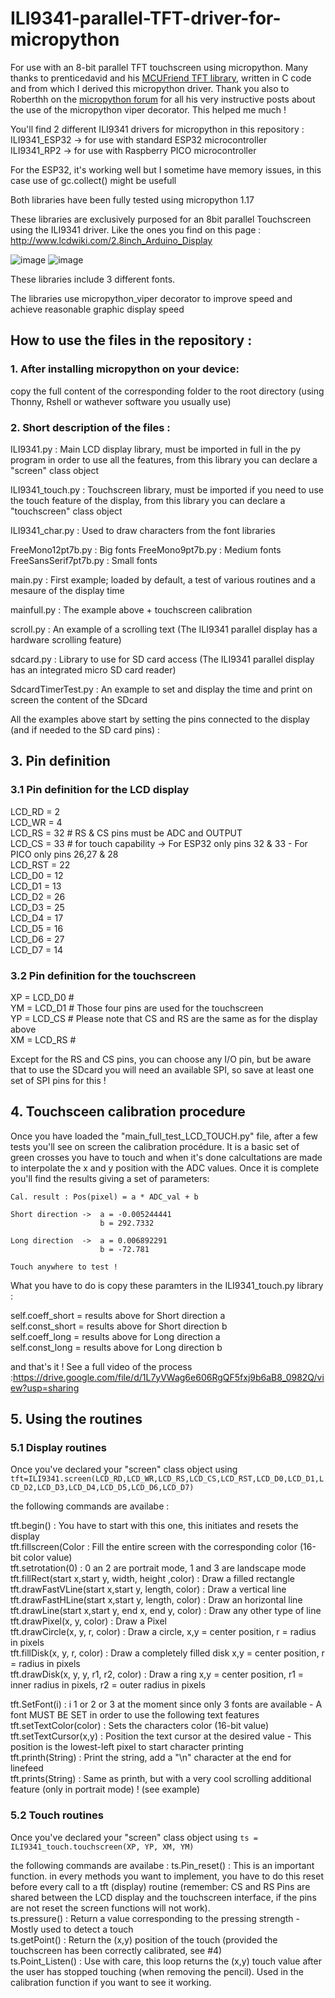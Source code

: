 # ILI9341-parallel-TFT-driver-for-micropython
For use with an 8-bit parallel TFT touchscreen using micropython. Many thanks to prenticedavid and his [MCUFriend TFT library](https://github.com/prenticedavid/MCUFRIEND_kbv), written in C code and from which I derived this micropython driver.
Thank you also to Roberthh on the [micropython forum](https://forum.micropython.org/viewtopic.php?f=14&t=10986) for all his very instructive posts about the use of the micropython viper decorator. This helped me much !


You'll find 2 different ILI9341 drivers for micropython in this repository :<br/>
ILI9341_ESP32 -> for use with standard ESP32 microcontroller<br/>
ILI9341_RP2 -> for use with Raspberry PICO microcontroller<br/>

For the ESP32, it's working well but I sometime have memory issues, in this case use of gc.collect() might be usefull

Both libraries have been fully tested using micropython 1.17

These libraries are exclusively purposed for an 8bit parallel Touchscreen using the ILI9341 driver. Like the ones you find on this page : http://www.lcdwiki.com/2.8inch_Arduino_Display

![image](https://user-images.githubusercontent.com/47264131/147507578-3d2a8c01-93e7-4cd0-803f-171dec1e2802.png)
![image](https://user-images.githubusercontent.com/47264131/147507527-66f6f21a-32bc-4388-a9a0-2f678eb2a71b.png)


These libraries include 3 different fonts.

The libraries use micropython_viper decorator to improve speed and achieve reasonable graphic display speed

## How to use the files in the repository :

### 1. After installing micropython on your device:
copy the full content of the corresponding folder to the root directory (using Thonny, Rshell or wathever software you usually use)

### 2. Short description of the files :

ILI9341.py : Main LCD display library, must be imported in full in the py program in order to use all the features, from this library you can declare a "screen" class object

ILI9341_touch.py : Touchscreen library, must be imported if you need to use the touch feature of the display, from this library you can declare a "touchscreen" class object

ILI9341_char.py : Used to draw characters from the font libraries

FreeMono12pt7b.py : Big fonts
FreeMono9pt7b.py : Medium fonts
FreeSansSerif7pt7b.py : Small fonts

main.py : First example; loaded by default, a test of various routines and a mesaure of the display time

mainfull.py : The example above + touchscreen calibration

scroll.py : An example of a scrolling text (The ILI9341 parallel display has a hardware scrolling feature)

sdcard.py : Library to use for SD card access (The ILI9341 parallel display has an integrated micro SD card reader)

SdcardTimerTest.py : An example to set and display the time and print on screen the content of the SDcard

All the examples above start by setting the pins connected to the display (and if needed to the SD card pins) :

## 3. Pin definition

### 3.1 Pin definition for the LCD display
LCD_RD = 2<br/>
LCD_WR = 4<br/>
LCD_RS = 32   # RS & CS pins must be ADC and OUTPUT<br/>
LCD_CS = 33   # for touch capability -> For ESP32 only pins 32 & 33 - For PICO only pins 26,27 & 28<br/>
LCD_RST = 22<br/>
LCD_D0 = 12<br/>
LCD_D1 = 13<br/>
LCD_D2 = 26<br/>
LCD_D3 = 25<br/>
LCD_D4 = 17<br/>
LCD_D5 = 16<br/>
LCD_D6 = 27<br/>
LCD_D7 = 14<br/>

### 3.2 Pin definition for the touchscreen

XP = LCD_D0   #<br/>
YM = LCD_D1   #  Those four pins are used for the touchscreen<br/>
YP = LCD_CS   #  Please note that CS and RS are the same as for the display above<br/>
XM = LCD_RS   #<br/>

Except for the RS and CS pins, you can choose any I/O pin, but be aware that to use the SDcard you will need an available SPI, so save at least one set of SPI pins for this !

## 4. Touchsceen calibration procedure

Once you have loaded the "main_full_test_LCD_TOUCH.py" file, after a few tests you'll see on screen the calibration procédure. It is a basic set of green crosses you have to touch and when it's done calcultations are made to interpolate the x and y position with the ADC values.
Once it is complete you'll find the results giving a set of parameters:
```
Cal. result : Pos(pixel) = a * ADC_val + b

Short direction ->  a = -0.005244441
                    b = 292.7332

Long direction  ->  a = 0.006892291
                    b = -72.781

Touch anywhere to test !
```
What you have to do is copy these paramters in the ILI9341_touch.py library :

 self.coeff_short = results above for Short direction a<br/>
 self.const_short = results above for Short direction b<br/>
 self.coeff_long = results above for Long direction a<br/>
 self.const_long = results above for Long direction b<br/>
 
 and that's it ! See a full video of the process :https://drive.google.com/file/d/1L7yVWag6e606RgQF5fxj9b6aB8_0982Q/view?usp=sharing
 
 ## 5. Using the routines
 
 ### 5.1 Display routines
 
 Once you've declared your "screen" class object using ```tft=ILI9341.screen(LCD_RD,LCD_WR,LCD_RS,LCD_CS,LCD_RST,LCD_D0,LCD_D1,LCD_D2,LCD_D3,LCD_D4,LCD_D5,LCD_D6,LCD_D7)```
 
the following commands are availabe :

tft.begin() : You have to start with this one, this initiates and resets the display<br/>
tft.fillscreen(Color : Fill the entire screen with the corresponding color (16-bit color value)<br/>
tft.setrotation(0) : 0 an 2 are portrait mode, 1 and 3 are landscape mode<br/>
tft.fillRect(start x,start y, width, height ,color) : Draw a filled rectangle<br/>
tft.drawFastVLine(start x,start y, length, color) : Draw a vertical line<br/>
tft.drawFastHLine(start x,start y, length, color) : Draw an horizontal line<br/>
tft.drawLine(start x,start y, end x, end y, color) : Draw any other type of line<br/>
tft.drawPixel(x, y, color) : Draw a Pixel<br/>
tft.drawCircle(x, y, r, color) : Draw a circle, x,y = center position, r = radius in pixels<br/>
tft.fillDisk(x, y, r, color) : Draw a completely filled disk x,y = center position, r = radius in pixels<br/>
tft.drawDisk(x, y, y, r1, r2, color) : Draw a ring x,y = center position, r1 = inner radius in pixels, r2 = outer radius in pixels<br/>

tft.SetFont(i) : i 1 or 2 or 3 at the moment since only 3 fonts are available - A font MUST BE SET in order to use the following text features<br/>
tft.setTextColor(color) : Sets the characters color (16-bit value)<br/>
tft.setTextCursor(x,y) : Position the text cursor at the desired value - This position is the lowest-left pixel to start character printing<br/>
tft.printh(String) : Print the string, add a "\n" character at the end for linefeed<br/>
tft.prints(String) : Same as printh, but with a very cool scrolling additional feature (only in portrait mode) ! (see example)<br/>

### 5.2 Touch routines

Once you've declared your "screen" class object using ```ts = ILI9341_touch.touchscreen(XP, YP, XM, YM) ```
 
the following commands are availabe :
ts.Pin_reset() : This is an important function. in every methods you want to implement, you have to do this reset before every call to a tft (display) routine (remember: CS and RS Pins are shared between the LCD display and the touchscreen interface, if the pins are not reset the screen functions will not work).<br/>
ts.pressure() : Return a value corresponding to the pressing strength - Mostly used to detect a touch <br/>
ts.getPoint() : Return the (x,y) position of the touch (provided the touchscreen has been correctly calibrated, see #4) <br/>
ts.Point_Listen() : Use with care, this loop returns the (x,y) touch value after the user has stopped touching (when removing the pencil). Used in the calibration function if you want to see it working.<br/>
